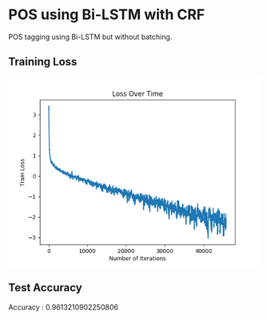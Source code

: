 
# POS using Bi-LSTM with CRF 

POS tagging using Bi-LSTM but without batching.

## Training Loss

![train_loss](img/Train_Loss.png)

## Test Accuracy
Accuracy :  0.9613210902250806

